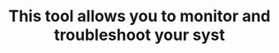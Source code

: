 ---
layout: answer
title: "This tool allows you to monitor and troubleshoot your syst"
blurb: "Amazon CloudWatch Logs lets you monitor and troubleshoot your systems and applications using your existing system, application and custom log files. Not"
quid: 243
---